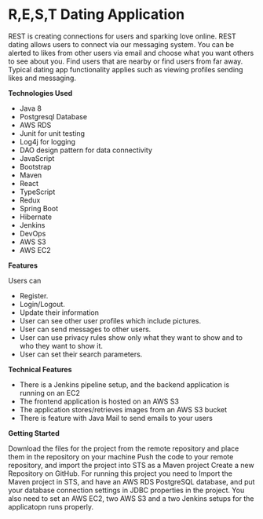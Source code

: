 
# R,E,S,T Dating Application

REST is creating connections for users and sparking love online. REST dating allows users to connect via our messaging system. You can be alerted to likes from other users via email and choose what you want others to see about you. Find users that are nearby or find users from far away. Typical dating app functionality applies such as viewing profiles sending likes and messaging.

**Technologies Used**
* Java 8
* Postgresql Database
* AWS RDS
* Junit for unit testing
* Log4j for logging
* DAO design pattern for data connectivity
* JavaScript
* Bootstrap
* Maven
* React
* TypeScript
* Redux
* Spring Boot
* Hibernate
* Jenkins
* DevOps
* AWS S3
* AWS EC2

**Features**

Users can
* Register.
* Login/Logout.
* Update their information
* User can see other user profiles which include pictures.
* User can send messages to other users.
* User can use privacy rules show only what they want to show and to who they want to show it.
* User can set their search parameters.

**Technical Features**

* There is a Jenkins pipeline setup, and the backend application is running on an EC2
* The frontend application is hosted on an AWS S3
* The application stores/retrieves images from an AWS S3 bucket
* There is feature with Java Mail to send emails to your users

**Getting Started**

Download the files for the project from the remote repository and place them in the repository on your machine Push the code to your remote repository, and import the project into STS as a Maven project Create a new Repository on GitHub. For running this project you need to Import the Maven project in STS, and have an AWS RDS PostgreSQL database, and put your database connection settings in JDBC properties in the project. You also need to set an AWS EC2, two AWS S3 and a two Jenkins setups for the applicatopn runs properly.
